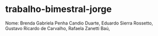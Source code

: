 # trabalho-bimestral-jorge

Nome: 
Brenda Gabriela Penha Candio Duarte,
Eduardo Sierra Rossetto,
Gustavo Ricardo de Carvalho,
Rafaela Zanetti Baú,
